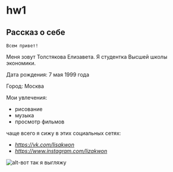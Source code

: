# hw1

## Рассказ о себе

    Всем привет!

Меня зовут Толстякова Елизавета. Я студентка Высшей школы экономики. 

Дата рождения: 7 мая 1999 года

Город: Москва

Мои увлечения:
- рисование
- музыка
- просмотр фильмов

чаще всего я сижу в этих социальных сетях:
- *https://vk.com/lisakwon*
- *https://www.instagram.com/lizakwon*

![alt-вот так я выгляжу](photo_2018-01-19_11-18-55.jpg)
